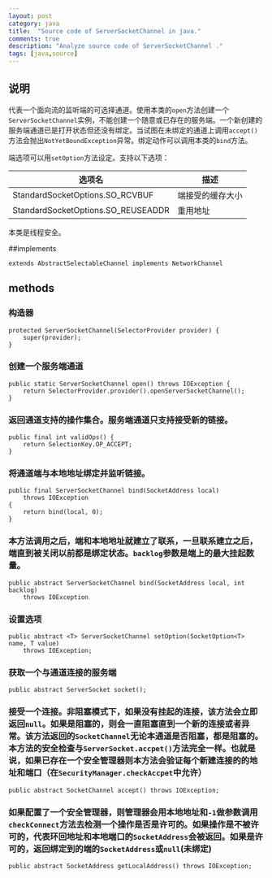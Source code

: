 ```yaml
---
layout: post
category: java
title:  "Source code of ServerSocketChannel in java."
comments: true
description: "Analyze source code of ServerSocketChannel ."
tags: [java,source]
---
```


## 说明

代表一个面向流的监听端的可选择通道。使用本类的`open`方法创建一个`ServerSocketChannel`实例，不能创建一个随意或已存在的服务端。一个新创建的服务端通道已是打开状态但还没有绑定。当试图在未绑定的通道上调用`accept()`方法会抛出`NotYetBoundException`异常。绑定动作可以调用本类的`bind`方法。

端选项可以用`setOption`方法设定。支持以下选项：

| 选项名                                | 描述       |
| ---------------------------------- | -------- |
| StandardSocketOptions.SO_RCVBUF    | 端接受的缓存大小 |
| StandardSocketOptions.SO_REUSEADDR | 重用地址     |

 本类是线程安全。

##implements

```
extends AbstractSelectableChannel implements NetworkChannel
```

## methods

### 构造器

```
protected ServerSocketChannel(SelectorProvider provider) {
    super(provider);
}
```

### 创建一个服务端通道

```
public static ServerSocketChannel open() throws IOException {
    return SelectorProvider.provider().openServerSocketChannel();
}
```

### 返回通道支持的操作集合。服务端通道只支持接受新的链接。

```
public final int validOps() {
    return SelectionKey.OP_ACCEPT;
}
```

### 将通道端与本地地址绑定并监听链接。

```
public final ServerSocketChannel bind(SocketAddress local)
    throws IOException
{
    return bind(local, 0);
}
```

### 本方法调用之后，端和本地地址就建立了联系，一旦联系建立之后，端直到被关闭以前都是绑定状态。`backlog`参数是端上的最大挂起数量。

```
public abstract ServerSocketChannel bind(SocketAddress local, int backlog)
    throws IOException
```
### 设置选项

```
public abstract <T> ServerSocketChannel setOption(SocketOption<T> name, T value)
    throws IOException;
```

### 获取一个与通道连接的服务端

```
public abstract ServerSocket socket();
```

### 接受一个连接。非阻塞模式下，如果没有挂起的连接，该方法会立即返回`null`。如果是阻塞的，则会一直阻塞直到一个新的连接或者异常。该方法返回的`SocketChannel`无论本通道是否阻塞，都是阻塞的。本方法的安全检查与`ServerSocket.accpet()`方法完全一样。也就是说，如果已存在一个安全管理器则本方法会验证每个新建连接的的地址和端口（在`SecurityManager.checkAccpet`中允许）

```
public abstract SocketChannel accept() throws IOException;
```

### 如果配置了一个安全管理器，则管理器会用本地地址和`-1`做参数调用`checkConnect`方法去检测一个操作是否是许可的。如果操作是不被许可的，代表环回地址和本地端口的`SocketAddress`会被返回。如果是许可的，返回绑定到的端的`SocketAddress`或`null`(未绑定)

```
public abstract SocketAddress getLocalAddress() throws IOException;
```

